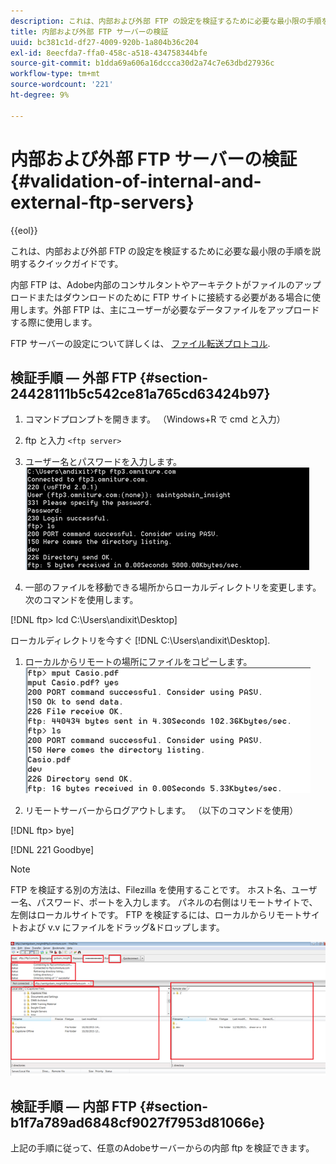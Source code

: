 ```yaml
---
description: これは、内部および外部 FTP の設定を検証するために必要な最小限の手順を説明するクイックガイドです。
title: 内部および外部 FTP サーバーの検証
uuid: bc381c1d-df27-4009-920b-1a804b36c204
exl-id: 8eecfda7-ffa0-458c-a518-434758344bfe
source-git-commit: b1dda69a606a16dccca30d2a74c7e63dbd27936c
workflow-type: tm+mt
source-wordcount: '221'
ht-degree: 9%

---
```


# 内部および外部 FTP サーバーの検証{#validation-of-internal-and-external-ftp-servers}

{{eol}}

これは、内部および外部 FTP の設定を検証するために必要な最小限の手順を説明するクイックガイドです。

内部 FTP は、Adobe内部のコンサルタントやアーキテクトがファイルのアップロードまたはダウンロードのために FTP サイトに接続する必要がある場合に使用します。外部 FTP は、主にユーザーが必要なデータファイルをアップロードする際に使用します。

FTP サーバーの設定について詳しくは、 [ファイル転送プロトコル](https://experienceleague.adobe.com/docs/analytics/export/ftp-and-sftp/ftp-overview.html?lang=ja).

## 検証手順 — 外部 FTP {#section-24428111b5c542ce81a765cd63424b97}

1. コマンドプロンプトを開きます。 （Windows+R で cmd と入力）
1. ftp と入力 `<ftp server>`
1. ユーザー名とパスワードを入力します。 ![](assets/dwb_impl_ftp1.png)

1. 一部のファイルを移動できる場所からローカルディレクトリを変更します。 次のコマンドを使用します。

[!DNL ftp> lcd C:\Users\andixit\Desktop]

ローカルディレクトリを今すぐ [!DNL C:\Users\andixit\Desktop].

1. ローカルからリモートの場所にファイルをコピーします。 ![](assets/dwb_impl_ftp2.png)

1. リモートサーバーからログアウトします。 （以下のコマンドを使用）

[!DNL ftp> bye]

[!DNL 221 Goodbye]

>[!NOTE]
>
>FTP を検証する別の方法は、Filezilla を使用することです。 ホスト名、ユーザー名、パスワード、ポートを入力します。 パネルの右側はリモートサイトで、左側はローカルサイトです。 FTP を検証するには、ローカルからリモートサイトおよび v.v にファイルをドラッグ&amp;ドロップします。

![](assets/dwb_impl_ftp3.png)

## 検証手順 — 内部 FTP {#section-b1f7a789ad6848cf9027f7953d81066e}

上記の手順に従って、任意のAdobeサーバーからの内部 ftp を検証できます。
